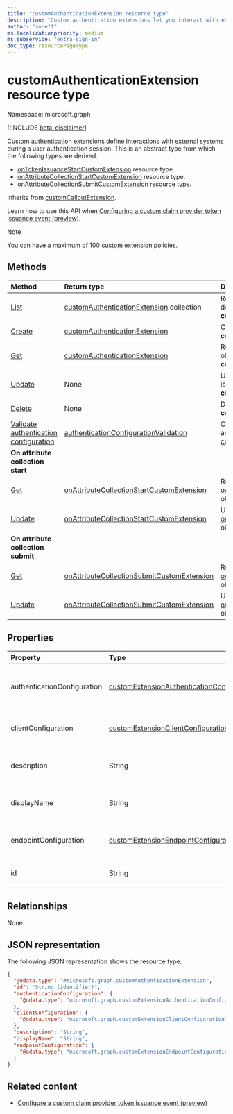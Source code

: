 ```yaml
---
title: "customAuthenticationExtension resource type"
description: "Custom authentication extensions let you interact with external systems during a user authentication session."
author: "soneff"
ms.localizationpriority: medium
ms.subservice: "entra-sign-in"
doc_type: resourcePageType
---
```


# customAuthenticationExtension resource type

Namespace: microsoft.graph

[!INCLUDE [beta-disclaimer](../../includes/beta-disclaimer.md)]

Custom authentication extensions define interactions with external systems during a user authentication session. This is an abstract type from which the following types are derived.

- [onTokenIssuanceStartCustomExtension](../resources/ontokenissuancestartcustomextension.md) resource type.
- [onAttributeCollectionStartCustomExtension](../resources/onattributecollectionstartcustomextension.md) resource type.
- [onAttributeCollectionSubmitCustomExtension](../resources/onattributecollectionsubmitcustomextension.md) resource type.

Inherits from [customCalloutExtension](../resources/customcalloutextension.md).

Learn how to use this API when [Configuring a custom claim provider token issuance event (preview)](/azure/active-directory/develop/custom-extension-get-started?tabs=microsoft-graph?toc=/graph/toc.json&context=graph/context).

> [!NOTE]
>
> You can have a maximum of 100 custom extension policies.

## Methods
|Method|Return type|Description|
|:---|:---|:---|
|[List](../api/identitycontainer-list-customauthenticationextensions.md)|[customAuthenticationExtension](../resources/customauthenticationextension.md) collection|Retrieve a list of the object types that are derived from **customAuthenticationExtension**.|
|[Create](../api/identitycontainer-post-customauthenticationextensions.md)|[customAuthenticationExtension](../resources/customauthenticationextension.md)|Create a new object type that is derived from **customAuthenticationExtension**.|
|[Get](../api/customauthenticationextension-get.md)|[customAuthenticationExtension](../resources/customauthenticationextension.md)|Read the properties and relationships of an object type that is derived from **customAuthenticationExtension**.|
|[Update](../api/customauthenticationextension-update.md)|None|Update the properties of an object type that is derived from **customAuthenticationExtension**.|
|[Delete](../api/customauthenticationextension-delete.md)|None|Delete an object type that is derived from **customAuthenticationExtension**.|
|[Validate authentication configuration](../api/customauthenticationextension-validateauthenticationconfiguration.md)|[authenticationConfigurationValidation](../resources/authenticationconfigurationvalidation.md)|Check the validity of the endpoint and authentication configuration for a [customAuthenticationExtension](../resources/customauthenticationextension.md) object.|
|**On attribute collection start**|||
|[Get](../api/onattributecollectionstartcustomextension-get.md)|[onAttributeCollectionStartCustomExtension](../resources/onattributecollectionstartcustomextension.md)|Read the properties and relationships of an [onAttributeCollectionStartCustomExtension](../resources/onattributecollectionstartcustomextension.md) object.|
|[Update](../api/onattributecollectionstartcustomextension-update.md)|[onAttributeCollectionStartCustomExtension](../resources/onattributecollectionstartcustomextension.md)|Update the properties of an [onAttributeCollectionStartCustomExtension](../resources/onattributecollectionstartcustomextension.md) object.|
|**On attribute collection submit**|||
|[Get](../api/onattributecollectionsubmitcustomextension-get.md)|[onAttributeCollectionSubmitCustomExtension](../resources/onattributecollectionsubmitcustomextension.md)|Read the properties and relationships of an [onAttributeCollectionSubmitCustomExtension](../resources/onattributecollectionsubmitcustomextension.md) object.|
|[Update](../api/onattributecollectionsubmitcustomextension-update.md)|[onAttributeCollectionSubmitCustomExtension](../resources/onattributecollectionsubmitcustomextension.md)|Update the properties of an [onAttributeCollectionSubmitCustomExtension](../resources/onattributecollectionsubmitcustomextension.md) object.|

## Properties
|Property|Type|Description|
|:---|:---|:---|
|authenticationConfiguration|[customExtensionAuthenticationConfiguration](../resources/customextensionauthenticationconfiguration.md)|The authentication configuration for the customAuthenticationExtension. Inherited from [customCalloutExtension](../resources/customcalloutextension.md).|
|clientConfiguration|[customExtensionClientConfiguration](../resources/customextensionclientconfiguration.md)|The connection settings for the customAuthenticationExtension. Inherited from [customCalloutExtension](../resources/customcalloutextension.md).|
|description|String|The description of the customAuthenticationExtension. Inherited from [customCalloutExtension](../resources/customcalloutextension.md).|
|displayName|String|The display name for the customAuthenticationExtension. Inherited from [customCalloutExtension](../resources/customcalloutextension.md).|
|endpointConfiguration|[customExtensionEndpointConfiguration](../resources/customextensionendpointconfiguration.md)|The HTTP endpoint that this custom extension calls. Inherited from [customCalloutExtension](../resources/customcalloutextension.md).|
|id|String|Identifier for the customAuthenticationExtension. Inherited from [entity](../resources/entity.md).|

## Relationships
None.

## JSON representation
The following JSON representation shows the resource type.
<!-- {
  "blockType": "resource",
  "keyProperty": "id",
  "@odata.type": "microsoft.graph.customAuthenticationExtension",
  "baseType": "microsoft.graph.customCalloutExtension",
  "openType": false
}
-->
``` json
{
  "@odata.type": "#microsoft.graph.customAuthenticationExtension",
  "id": "String (identifier)",
  "authenticationConfiguration": {
    "@odata.type": "microsoft.graph.customExtensionAuthenticationConfiguration"
  },
  "clientConfiguration": {
    "@odata.type": "microsoft.graph.customExtensionClientConfiguration"
  },
  "description": "String",
  "displayName": "String",
  "endpointConfiguration": {
    "@odata.type": "microsoft.graph.customExtensionEndpointConfiguration"
  }
}
```

## Related content

- [Configure a custom claim provider token issuance event (preview)](/azure/active-directory/develop/custom-extension-get-started?tabs=microsoft-graph?toc=/graph/toc.json&context=graph/context)

